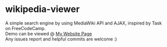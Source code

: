 # wikipedia-viewer
A simple search engine by using MediaWiki API and AJAX, inspired by Task on FreeCodeCamp.<br>
Demo can be viewed @ <a href = "https://www.mike652638.com/projects/wiki.html" target="_blank">My Website Page</a><br>
Any issues report and helpful commits are welcome :)
